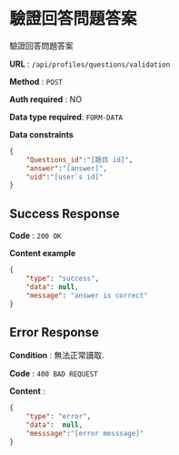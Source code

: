 # 驗證回答問題答案

驗證回答問題答案

**URL** : `/api/profiles/questions/validation`

**Method** : `POST`

**Auth required** : NO

**Data type required**: `FORM-DATA`

**Data constraints**

```json
{
    "Questions_id":"[題目 id]",
    "answer":"[answer]",
    "uid":"[user`s id]"
}

```

## Success Response

**Code** : `200 OK`

**Content example**

```json
{
    "type": "success",
    "data": null,
    "message": "answer is correct"
}
```

## Error Response

**Condition** : 無法正常讀取.

**Code** : `400 BAD REQUEST`

**Content** :

```json
{
    "type": "error",
    "data":  null,
    "messsage":"[error messsage]"
}
```